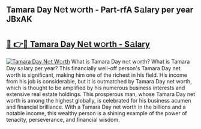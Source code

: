 ## Tamara Day N𝚎t w𝚘rth - Part-rfA S𝚊lary per year JBxAK

# <h2><a href="http://gc46qro.nevu.top/?p=Tamara+Day">🔗 👉🔴 Tamara Day N𝚎t w𝚘rth - S𝚊lary</a></h2>

[![Tamara Day N𝚎t W𝚘rth](https://i.imgur.com/Oavwk0R.jpeg)](http://gc46qro.nevu.top/?p=Tamara+Day)
What is Tamara Day n𝚎t w𝚘rth? What is Tamara Day s𝚊lary per year?
This financially well-off person's Tamara Day net worth is significant, making him one of the richest in his field. His income from his job is considerable, but it is outmatched by Tamara Day net worth, which is thought to be amplified by his numerous business interests and extensive real estate holdings. This prosperous man, whose Tamara Day net worth is among the highest globally, is celebrated for his business acumen and financial brilliance. With a Tamara Day net worth in the billions and a notable income, this wealthy person is a shining example of the power of tenacity, perseverance, and financial wisdom.
